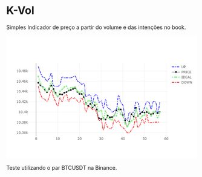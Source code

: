 # K-Vol


Simples Indicador de preço a partir do volume e das intenções no book.

![Alt text](img.png?raw=true "BTCUSDT on Binance Exchange evolution price compared in real time")

Teste utilizando o par BTCUSDT na Binance.
